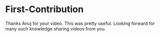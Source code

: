 # First-Contribution
Thanks Anuj for your video. This was pretty useful. Looking forward for many such knowledge sharing videos from you.

